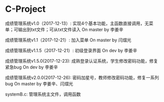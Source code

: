 # C-Project

成绩管理系统v1.0（2017-12-13）:
实现4个基本功能，主函数直接调用，无菜单；可输出到txt文件；可从txt文件读入
On master
by 李姜辛

成绩管理系统v1.1（2017-12-21）:
加入菜单
On master
by 闫熠光

成绩管理系统v1.1.5（2017-12-21）:
初级登录界面
On dev
by 李姜辛

成绩管理系统v1.5.0(2017-12-23):
成熟登录认证系统，学生修改密码功能，修复紧急bug
On dev
by 李姜辛

成绩管理系统v2.0.0(2017-12-26):
密码加星号，教师修改密码功能，修复一系列bug
On master
by 李姜辛、闫熠光

systemB.c: 管理系统主文件，调用函数
